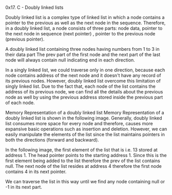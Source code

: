0x17. C - Doubly linked lists

Doubly linked list is a complex type of linked list in which a node contains a pointer to the previous as well as the next node in the sequence. Therefore, in a doubly linked list, a node consists of three parts: node data, pointer to the next node in sequence (next pointer) , pointer to the previous node (previous pointer). 

A doubly linked list containing three nodes having numbers from 1 to 3 in their data part
The prev part of the first node and the next part of the last node will always contain null indicating end in each direction.

In a singly linked list, we could traverse only in one direction, because each node contains address of the next node and it doesn't have any record of its previous nodes. However, doubly linked list overcome this limitation of singly linked list. Due to the fact that, each node of the list contains the address of its previous node, we can find all the details about the previous node as well by using the previous address stored inside the previous part of each node.

Memory Representation of a doubly linked list
Memory Representation of a doubly linked list is shown in the following image. Generally, doubly linked list consumes more space for every node and therefore, causes more expansive basic operations such as insertion and deletion. However, we can easily manipulate the elements of the list since the list maintains pointers in both the directions (forward and backward).

In the following image, the first element of the list that is i.e. 13 stored at address 1. The head pointer points to the starting address 1. Since this is the first element being added to the list therefore the prev of the list contains null. The next node of the list resides at address 4 therefore the first node contains 4 in its next pointer.

We can traverse the list in this way until we find any node containing null or -1 in its next part.
